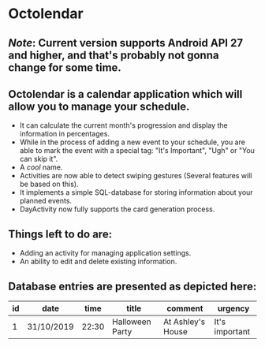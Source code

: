 # Octolendar
*Note*: Current version supports Android API 27 and higher, and that's probably not gonna change for some time.
-
Octolendar is a calendar application which will allow you to manage your schedule.
-
* It can calculate the current month's progression and display the information in percentages.
* While in the process of adding a new event to your schedule, you are able to mark the event with a special tag: "It's Important", "Ugh" or "You can skip it".
* A *cool* name.
* Activities are now able to detect swiping gestures (Several features will be based on this).
* It implements a simple SQL-database for storing information about your planned events.
* DayActivity now fully supports the card generation process.

## Things left to do are:

* Adding an activity for managing application settings.
* An ability to edit and delete existing information.

## Database entries are presented as depicted here:

| id  | date | time | title | comment | urgency | 
| ------------- | ------------- | ------------- | ------------- | ------------- | ------------- |
| 1 | 31/10/2019 | 22:30 | Halloween Party| At Ashley's House | It's important|
